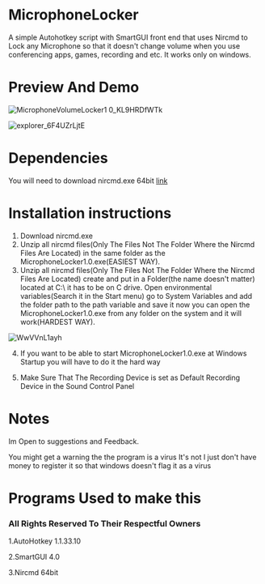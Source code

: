 # MicrophoneLocker
A simple Autohotkey script with SmartGUI front end  that uses Nircmd to Lock any Microphone so that it doesn't change volume when you use conferencing apps, games, recording and etc. It works only on windows.

# Preview And Demo

![MicrophoneVolumeLocker1 0_KL9HRDfWTk](https://user-images.githubusercontent.com/91847985/150402839-2fc6b074-8aa8-472b-a54c-a2dd267a29a7.png)

![explorer_6F4UZrLjtE](https://user-images.githubusercontent.com/91847985/150403866-76a76e27-9bd2-4f2a-9d66-e8122967e4c2.gif)

# Dependencies

You will need to download nircmd.exe 64bit [link](https://www.nirsoft.net/utils/nircmd.html)

# Installation instructions

1. Download  nircmd.exe
2. Unzip all nircmd files(Only The Files Not The Folder Where the Nircmd Files Are Located) in the same folder as the MicrophoneLocker1.0.exe(EASIEST WAY).
3. Unzip all nircmd files(Only The Files Not The Folder Where the Nircmd Files Are Located) create and put in a Folder(the name doesn't matter) located at C:\ it has to be on C drive. Open environmental variables(Search it in the Start menu) go to System Variables and add the folder path to the path variable and save it now you can open the MicrophoneLocker1.0.exe from any folder on the system and it will work(HARDEST WAY).

![WwVVnL1ayh](https://user-images.githubusercontent.com/91847985/150409053-fd63ffe0-24a8-438c-8876-07425ae58558.gif)

4. If you want to be able to start MicrophoneLocker1.0.exe at Windows Startup you will have to do it the hard way

5. Make Sure That The Recording Device is set as Default Recording Device in the Sound Control Panel

# Notes

Im Open to suggestions and Feedback.

You might get a warning the the program is a virus It's not I just don't have money to register it so that windows doesn't flag it as a virus

# Programs Used to make this 

### All Rights Reserved To Their Respectful Owners

1.AutoHotkey 1.1.33.10

2.SmartGUI 4.0

3.Nircmd 64bit

 

